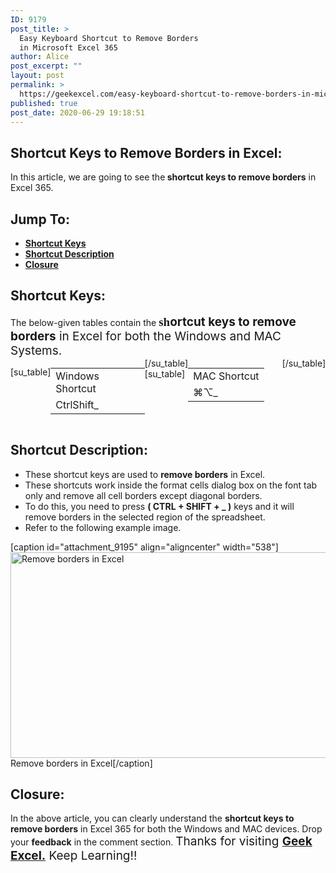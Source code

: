 ```yaml
---
ID: 9179
post_title: >
  Easy Keyboard Shortcut to Remove Borders
  in Microsoft Excel 365
author: Alice
post_excerpt: ""
layout: post
permalink: >
  https://geekexcel.com/easy-keyboard-shortcut-to-remove-borders-in-microsoft-excel-365/
published: true
post_date: 2020-06-29 19:18:51
---
```

<h2>Shortcut Keys to Remove Borders in Excel:</h2>
In this article, we are going to see the<strong> shortcut keys to remove borders</strong> in Excel 365.
<h2>Jump To:</h2>
<ul>
 	<li><strong><a href="#1">Shortcut Keys</a></strong></li>
 	<li><strong><a href="#2">Shortcut Description</a></strong></li>
 	<li><strong><a href="#3">Closure</a></strong></li>
</ul>
<h2 id="1">Shortcut Keys:</h2>
The below-given tables contain the <strong><span style="font-family: ff-more-web-pro, 'PT Serif', Georgia, serif; font-size: 19px;">sh</span></strong><span style="font-size: 19px;"><strong>ortcut keys to remove borders</strong> in Excel for both the Windows and MAC Systems.</span>
<div style="display: flex;">

[su_table]
<table>
<tbody>
<tr>
<td>Windows Shortcut</td>
</tr>
<tr>
<td style="display: flex;"><span class="key-flex"><span class="win-key" style="width: 120px;"><span class="custom-span-key">Ctrl</span></span></span><span class="key-flex"><span class="win-key" style="width: 120px;"><span class="custom-span-key">Shift</span></span></span><span class="key-flex"><span class="win-key"><span class="custom-span-key">_</span></span></span></td>
</tr>
</tbody>
</table>
[/su_table]
[su_table]
<table style="float: right;">
<tbody>
<tr>
<td>MAC Shortcut</td>
</tr>
<tr>
<td style="display: flex;"><span class="key-flex"><span class="mac-key"><span class="custom-span-key">⌘</span></span></span><span class="key-flex"><span class="mac-key"><span class="custom-span-key">⌥</span></span></span><span class="key-flex"><span class="mac-key"><span class="custom-span-key">_</span></span></span></td>
</tr>
</tbody>
</table>
[/su_table]

</div>
<h2 id="2">Shortcut Description:</h2>
<ul>
 	<li>These shortcut keys are used to <strong>remove borders</strong> in Excel.</li>
 	<li>These shortcuts work inside the format cells dialog box on the font tab only and remove all cell borders except diagonal borders.</li>
 	<li>To do this, you need to press <strong>( CTRL + SHIFT + _ )</strong> keys and it will remove borders in the selected region of the spreadsheet.</li>
 	<li>Refer to the following example image.</li>
</ul>
[caption id="attachment_9195" align="aligncenter" width="538"]<img class="size-full wp-image-9195" src="https://geekexcel.com/wp-content/uploads/2020/06/ezgif.com-optimize-72.gif" alt="Remove borders in Excel" width="538" height="329" /> Remove borders in Excel[/caption]
<h2 id="3">Closure:</h2>
In the above article, you can clearly understand the <strong>shortcut keys to remove borders</strong> in Excel 365 for both the Windows and MAC devices. Drop your <strong>feedback</strong> in the comment section. <span style="font-size: 19px;">Thanks for visiting <strong><a href="https://geekexcel.com/">Geek Excel.</a></strong> Keep Learning!!</span>
